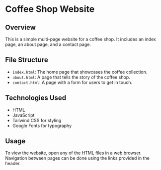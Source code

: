 # Coffee Shop Website

## Overview
This is a simple multi-page website for a coffee shop. It includes an index page, an about page, and a contact page.

## File Structure
- `index.html`: The home page that showcases the coffee collection.
- `about.html`: A page that tells the story of the coffee shop.
- `contact.html`: A page with a form for users to get in touch.

## Technologies Used
- HTML
- JavaScript
- Tailwind CSS for styling
- Google Fonts for typography

## Usage
To view the website, open any of the HTML files in a web browser. Navigation between pages can be done using the links provided in the header.
